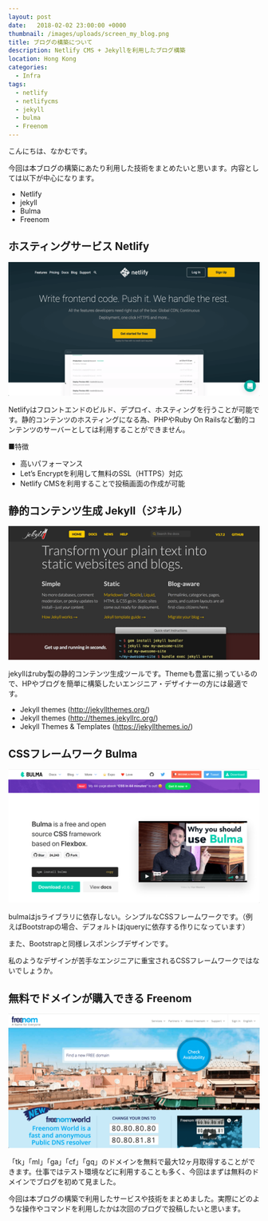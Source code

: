 ```yaml
---
layout: post
date:   2018-02-02 23:00:00 +0000
thumbnail: /images/uploads/screen_my_blog.png
title: ブログの構築について
description: Netlify CMS + Jekyllを利用したブログ構築
location: Hong Kong
categories:
  - Infra
tags:
  - netlify
  - netlifycms
  - jekyll
  - bulma
  - Freenom
---
```

こんにちは、なかむです。

今回は本ブログの構築にあたり利用した技術をまとめたいと思います。内容としては以下が中心になります。

* Netlify
* jekyll
* Bulma
* Freenom

## ホスティングサービス Netlify

![netlify](/images/uploads/screen_netlify.png)

Netlifyはフロントエンドのビルド、デプロイ、ホスティングを行うことが可能です。静的コンテンツのホスティングになる為、PHPやRuby On Railsなど動的コンテンツのサーバーとしては利用することができません。

■特徴

* 高いパフォーマンス
* Let’s Encryptを利用して無料のSSL（HTTPS）対応
* Netlify CMSを利用することで投稿画面の作成が可能

## 静的コンテンツ生成 Jekyll（ジキル）

![jekyll](/images/uploads/screen_jekyll.png)

jekyllはruby製の静的コンテンツ生成ツールです。Themeも豊富に揃っているので、HPやブログを簡単に構築したいエンジニア・デザイナーの方には最適です。

* Jekyll themes (<http://jekyllthemes.org/>)
* Jekyll themes (<http://themes.jekyllrc.org/>)
* Jekyll Themes & Templates (<https://jekyllthemes.io/>)

## CSSフレームワーク Bulma

![bulma](/images/uploads/screen_bulma.png)

bulmaはjsライブラリに依存しない。シンプルなCSSフレームワークです。（例えばBootstrapの場合、デフォルトはjqueryに依存する作りになっています）

また、Bootstrapと同様レスポンシブデザインです。

私のようなデザインが苦手なエンジニアに重宝されるCSSフレームワークではないでしょうか。

## 無料でドメインが購入できる Freenom

![freenom](/images/uploads/screen_freenom.png)

「tk」「ml」「ga」「cf」「gq」のドメインを無料で最大12ヶ月取得することができます。仕事ではテスト環境などに利用することも多く、今回はまずは無料のドメインでブログを初めて見ました。



今回は本ブログの構築で利用したサービスや技術をまとめました。実際にどのような操作やコマンドを利用したかは次回のブログで投稿したいと思います。
